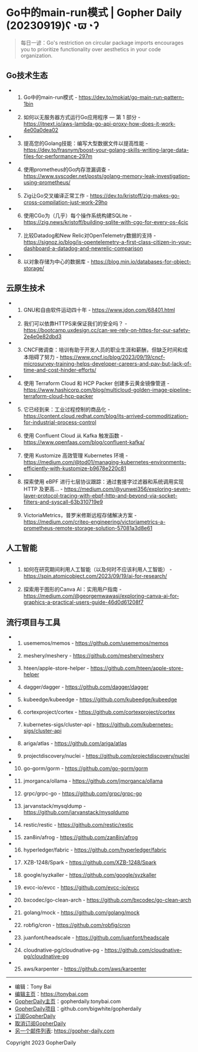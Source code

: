 # Go中的main-run模式 | Gopher Daily (20230919)ʕ◔ϖ◔ʔ

>每日一谚：Go's restriction on circular package imports encourages you to prioritize functionality over aesthetics in your code organization.

## Go技术生态


- 1. Go中的main-run模式 - https://dev.to/mokiat/go-main-run-pattern-1bin

- 2. 如何以无服务器方式运行Go应用程序 — 第 1 部分 - https://itnext.io/aws-lambda-go-api-proxy-how-does-it-work-4e00a0dea02

- 3. 提高您的Golang技能：编写大型数据文件以提高性能 - https://dev.to/frasnym/boost-your-golang-skills-writing-large-data-files-for-performance-297m

- 4. 使用prometheus的Go内存泄漏调查 - https://www.syscoder.net/posts/golang-memory-leak-investigation-using-prometheus/

- 5. Zig让Go交叉编译正常工作 - https://dev.to/kristoff/zig-makes-go-cross-compilation-just-work-29ho

- 6. 使用CGo为（几乎）每个操作系统构建SQLite - https://zig.news/kristoff/building-sqlite-with-cgo-for-every-os-4cic

- 7. 比较Datadog和New Relic对OpenTelemetry数据的支持 - https://signoz.io/blog/is-opentelemetry-a-first-class-citizen-in-your-dashboard-a-datadog-and-newrelic-comparison

- 8. 以对象存储为中心的数据库 - https://blog.min.io/databases-for-object-storage/


## 云原生技术


- 1. GNU和自由软件运动四十年 - https://www.jdon.com/68401.html

- 2. 我们可以依靠HTTPS来保证我们的安全吗？ - https://bootcamp.uxdesign.cc/can-we-rely-on-https-for-our-safety-2e4e0e82dbd3

- 3. CNCF微调查：培训有助于开发人员的职业生涯和薪酬，但缺乏时间和成本阻碍了努力 - https://www.cncf.io/blog/2023/09/19/cncf-microsurvey-training-helps-developer-careers-and-pay-but-lack-of-time-and-cost-hinder-efforts/

- 4. 使用 Terraform Cloud 和 HCP Packer 创建多云黄金镜像管道 - https://www.hashicorp.com/blog/multicloud-golden-image-pipeline-terraform-cloud-hcp-packer

- 5. 它已经到来：工业过程控制的商品化 - https://content.cloud.redhat.com/blog/its-arrived-commoditization-for-industrial-process-control

- 6. 使用 Confluent Cloud 从 Kafka 触发函数 - https://www.openfaas.com/blog/confluent-kafka/

- 7. 使用 Kustomize 高效管理 Kubernetes 环境 - https://medium.com/@tod01/managing-kubernetes-environments-efficiently-with-kustomize-b9678e220c81

- 8. 探索使用 eBPF 进行七层协议跟踪：通过套接字过滤器和系统调用实现 HTTP 及更高... - https://medium.com/@yunwei356/exploring-seven-layer-protocol-tracing-with-ebpf-http-and-beyond-via-socket-filters-and-syscall-63b310719e9

- 9. VictoriaMetrics，普罗米修斯远程存储解决方案 - https://medium.com/criteo-engineering/victoriametrics-a-prometheus-remote-storage-solution-57081a3d8e61


## 人工智能


- 1. 如何在研究期间利用人工智能（以及何时不应该利用人工智能） - https://spin.atomicobject.com/2023/09/19/ai-for-research/

- 2. 探索用于图形的Canva AI：实用用户指南 - https://medium.com/@georgemwawasi/exploring-canva-ai-for-graphics-a-practical-users-guide-46d0d61208f7


## 流行项目与工具


- 1. usememos/memos - https://github.com/usememos/memos

- 2. meshery/meshery - https://github.com/meshery/meshery

- 3. hteen/apple-store-helper - https://github.com/hteen/apple-store-helper

- 4. dagger/dagger - https://github.com/dagger/dagger

- 5. kubeedge/kubeedge - https://github.com/kubeedge/kubeedge

- 6. cortexproject/cortex - https://github.com/cortexproject/cortex

- 7. kubernetes-sigs/cluster-api - https://github.com/kubernetes-sigs/cluster-api

- 8. ariga/atlas - https://github.com/ariga/atlas

- 9. projectdiscovery/nuclei - https://github.com/projectdiscovery/nuclei

- 10. go-gorm/gorm - https://github.com/go-gorm/gorm

- 11. jmorganca/ollama - https://github.com/jmorganca/ollama

- 12. grpc/grpc-go - https://github.com/grpc/grpc-go

- 13. jarvanstack/mysqldump - https://github.com/jarvanstack/mysqldump

- 14. restic/restic - https://github.com/restic/restic

- 15. zan8in/afrog - https://github.com/zan8in/afrog

- 16. hyperledger/fabric - https://github.com/hyperledger/fabric

- 17. XZB-1248/Spark - https://github.com/XZB-1248/Spark

- 18. google/syzkaller - https://github.com/google/syzkaller

- 19. evcc-io/evcc - https://github.com/evcc-io/evcc

- 20. bxcodec/go-clean-arch - https://github.com/bxcodec/go-clean-arch

- 21. golang/mock - https://github.com/golang/mock

- 22. robfig/cron - https://github.com/robfig/cron

- 23. juanfont/headscale - https://github.com/juanfont/headscale

- 24. cloudnative-pg/cloudnative-pg - https://github.com/cloudnative-pg/cloudnative-pg

- 25. aws/karpenter - https://github.com/aws/karpenter


----

- 编辑：Tony Bai
- [编辑主页](https://tonybai.com)：https://tonybai.com
- [GopherDaily主页](https://gopherdaily.tonybai.com)：gopherdaily.tonybai.com
- [GopherDaily项目](https://github.com/bigwhite/gopherdaily)：github.com/bigwhite/gopherdaily
- [订阅GopherDaily](https://gopherdaily.tonybai.com/subscribe)
- [取消订阅GopherDaily](https://gopherdaily.tonybai.com/unsubscribe)
- [另一个邮件列表](https://gopher-daily.com): https://gopher-daily.com

Copyright 2023 GopherDaily
